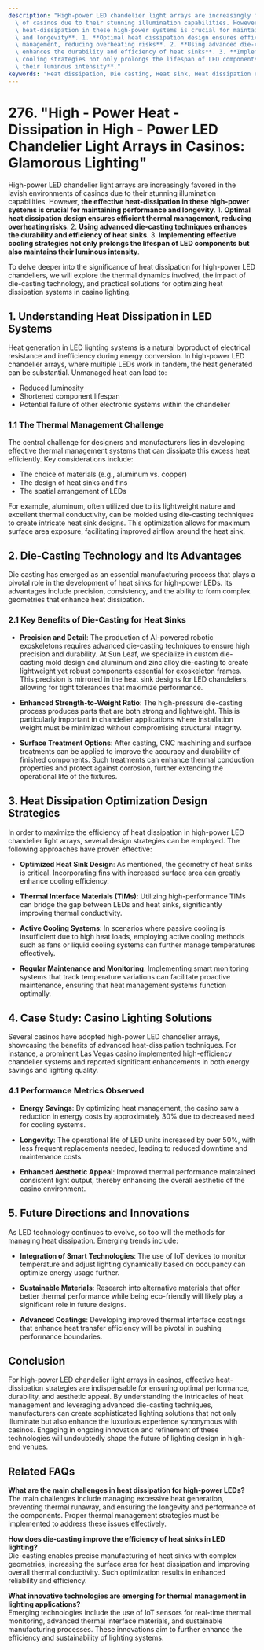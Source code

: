 ```yaml
---
description: "High-power LED chandelier light arrays are increasingly favored in the lavish environments\
  \ of casinos due to their stunning illumination capabilities. However, **the effective\
  \ heat-dissipation in these high-power systems is crucial for maintaining performance\
  \ and longevity**. 1. **Optimal heat dissipation design ensures efficient thermal\
  \ management, reducing overheating risks**. 2. **Using advanced die-casting techniques\
  \ enhances the durability and efficiency of heat sinks**. 3. **Implementing effective\
  \ cooling strategies not only prolongs the lifespan of LED components but also maintains\
  \ their luminous intensity**."
keywords: "Heat dissipation, Die casting, Heat sink, Heat dissipation efficiency"
---
```

# 276. "High - Power Heat - Dissipation in High - Power LED Chandelier Light Arrays in Casinos: Glamorous Lighting"

High-power LED chandelier light arrays are increasingly favored in the lavish environments of casinos due to their stunning illumination capabilities. However, **the effective heat-dissipation in these high-power systems is crucial for maintaining performance and longevity**. 1. **Optimal heat dissipation design ensures efficient thermal management, reducing overheating risks**. 2. **Using advanced die-casting techniques enhances the durability and efficiency of heat sinks**. 3. **Implementing effective cooling strategies not only prolongs the lifespan of LED components but also maintains their luminous intensity**.

To delve deeper into the significance of heat dissipation for high-power LED chandeliers, we will explore the thermal dynamics involved, the impact of die-casting technology, and practical solutions for optimizing heat dissipation systems in casino lighting.

## **1. Understanding Heat Dissipation in LED Systems**

Heat generation in LED lighting systems is a natural byproduct of electrical resistance and inefficiency during energy conversion. In high-power LED chandelier arrays, where multiple LEDs work in tandem, the heat generated can be substantial. Unmanaged heat can lead to:

- Reduced luminosity
- Shortened component lifespan
- Potential failure of other electronic systems within the chandelier

### **1.1 The Thermal Management Challenge**

The central challenge for designers and manufacturers lies in developing effective thermal management systems that can dissipate this excess heat efficiently. Key considerations include:

- The choice of materials (e.g., aluminum vs. copper)
- The design of heat sinks and fins
- The spatial arrangement of LEDs

For example, aluminum, often utilized due to its lightweight nature and excellent thermal conductivity, can be molded using die-casting techniques to create intricate heat sink designs. This optimization allows for maximum surface area exposure, facilitating improved airflow around the heat sink.

## **2. Die-Casting Technology and Its Advantages**

Die casting has emerged as an essential manufacturing process that plays a pivotal role in the development of heat sinks for high-power LEDs. Its advantages include precision, consistency, and the ability to form complex geometries that enhance heat dissipation.

### **2.1 Key Benefits of Die-Casting for Heat Sinks**

- **Precision and Detail**: The production of AI-powered robotic exoskeletons requires advanced die-casting techniques to ensure high precision and durability. At Sun Leaf, we specialize in custom die-casting mold design and aluminum and zinc alloy die-casting to create lightweight yet robust components essential for exoskeleton frames. This precision is mirrored in the heat sink designs for LED chandeliers, allowing for tight tolerances that maximize performance.

- **Enhanced Strength-to-Weight Ratio**: The high-pressure die-casting process produces parts that are both strong and lightweight. This is particularly important in chandelier applications where installation weight must be minimized without compromising structural integrity.

- **Surface Treatment Options**: After casting, CNC machining and surface treatments can be applied to improve the accuracy and durability of finished components. Such treatments can enhance thermal conduction properties and protect against corrosion, further extending the operational life of the fixtures.

## **3. Heat Dissipation Optimization Design Strategies**

In order to maximize the efficiency of heat dissipation in high-power LED chandelier light arrays, several design strategies can be employed. The following approaches have proven effective:

- **Optimized Heat Sink Design**: As mentioned, the geometry of heat sinks is critical. Incorporating fins with increased surface area can greatly enhance cooling efficiency.
  
- **Thermal Interface Materials (TIMs)**: Utilizing high-performance TIMs can bridge the gap between LEDs and heat sinks, significantly improving thermal conductivity.

- **Active Cooling Systems**: In scenarios where passive cooling is insufficient due to high heat loads, employing active cooling methods such as fans or liquid cooling systems can further manage temperatures effectively.

- **Regular Maintenance and Monitoring**: Implementing smart monitoring systems that track temperature variations can facilitate proactive maintenance, ensuring that heat management systems function optimally.

## **4. Case Study: Casino Lighting Solutions**

Several casinos have adopted high-power LED chandelier arrays, showcasing the benefits of advanced heat-dissipation techniques. For instance, a prominent Las Vegas casino implemented high-efficiency chandelier systems and reported significant enhancements in both energy savings and lighting quality. 

### **4.1 Performance Metrics Observed**

- **Energy Savings**: By optimizing heat management, the casino saw a reduction in energy costs by approximately 30% due to decreased need for cooling systems.
  
- **Longevity**: The operational life of LED units increased by over 50%, with less frequent replacements needed, leading to reduced downtime and maintenance costs.

- **Enhanced Aesthetic Appeal**: Improved thermal performance maintained consistent light output, thereby enhancing the overall aesthetic of the casino environment.

## **5. Future Directions and Innovations**

As LED technology continues to evolve, so too will the methods for managing heat dissipation. Emerging trends include:

- **Integration of Smart Technologies**: The use of IoT devices to monitor temperature and adjust lighting dynamically based on occupancy can optimize energy usage further.

- **Sustainable Materials**: Research into alternative materials that offer better thermal performance while being eco-friendly will likely play a significant role in future designs.

- **Advanced Coatings**: Developing improved thermal interface coatings that enhance heat transfer efficiency will be pivotal in pushing performance boundaries.

## **Conclusion**

For high-power LED chandelier light arrays in casinos, effective heat-dissipation strategies are indispensable for ensuring optimal performance, durability, and aesthetic appeal. By understanding the intricacies of heat management and leveraging advanced die-casting techniques, manufacturers can create sophisticated lighting solutions that not only illuminate but also enhance the luxurious experience synonymous with casinos. Engaging in ongoing innovation and refinement of these technologies will undoubtedly shape the future of lighting design in high-end venues.

## **Related FAQs**

**What are the main challenges in heat dissipation for high-power LEDs?**  
The main challenges include managing excessive heat generation, preventing thermal runaway, and ensuring the longevity and performance of the components. Proper thermal management strategies must be implemented to address these issues effectively.

**How does die-casting improve the efficiency of heat sinks in LED lighting?**  
Die-casting enables precise manufacturing of heat sinks with complex geometries, increasing the surface area for heat dissipation and improving overall thermal conductivity. Such optimization results in enhanced reliability and efficiency.

**What innovative technologies are emerging for thermal management in lighting applications?**  
Emerging technologies include the use of IoT sensors for real-time thermal monitoring, advanced thermal interface materials, and sustainable manufacturing processes. These innovations aim to further enhance the efficiency and sustainability of lighting systems.
